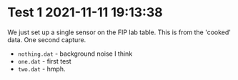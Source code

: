 # Test 1 2021-11-11 19:13:38

We just set up a single sensor on the FIP lab table. This is from the 'cooked' data. One second capture.

- `nothing.dat` - background noise I think
- `one.dat` - first test
- `two.dat` - hmph.